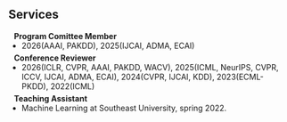 ## Services

<h4 style="margin:0 10px 0;">Program Comittee Member</h4>

<ul style="margin:0 0 5px;">
  <li><autocolor>2026(AAAI, PAKDD), 2025(IJCAI, ADMA, ECAI)</autocolor></li>
</ul>

<h4 style="margin:0 10px 0;">Conference Reviewer</h4>

<ul style="margin:0 0 5px;">
  <li><autocolor>2026(ICLR, CVPR, AAAI, PAKDD, WACV), 2025(ICML, NeurIPS, CVPR, ICCV, IJCAI, ADMA, ECAI), 2024(CVPR, IJCAI, KDD), 2023(ECML-PKDD), 2022(ICML)</autocolor></li>
</ul>

<h4 style="margin:0 10px 0;">Teaching Assistant</h4>

<ul style="margin:0 0 20px;">
  <li><autocolor>Machine Learning at Southeast University, spring 2022.</autocolor></li>
</ul>